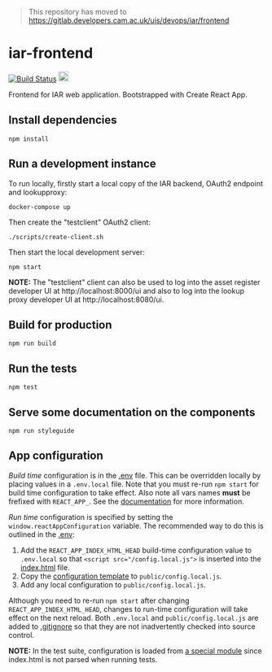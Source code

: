> This repository has moved to https://gitlab.developers.cam.ac.uk/uis/devops/iar/frontend

# iar-frontend
[![Build Status](https://travis-ci.org/uisautomation/iar-frontend.svg?branch=master)](https://travis-ci.org/uisautomation/iar-frontend)
[<img src="https://marker.io/vendor/img/logo/browserstack-logo.svg" height="20">](https://www.browserstack.com/)

Frontend for IAR web application. Bootstrapped with Create React App.

## Install dependencies

`npm install`

## Run a development instance

To run locally, firstly start a local copy of the IAR backend, OAuth2 endpoint
and lookupproxy:

`docker-compose up`

Then create the "testclient" OAuth2 client:

`./scripts/create-client.sh`

Then start the local development server:

`npm start`

**NOTE:** The "testclient" client can also be used to log into the asset register
developer UI at http://localhost:8000/ui and also to log into the lookup proxy
developer UI at http://localhost:8080/ui.

## Build for production

`npm run build`

## Run the tests

`npm test`

## Serve some documentation on the components

`npm run styleguide`

## App configuration

*Build time* configuration is in the [.env](.env) file.
This can be overridden locally by placing values in a `.env.local` file.
Note that you must re-run `npm start` for build time configuration to take
effect. Also note all vars names **must** be frefixed with `REACT_APP_`.  See
the
[documentation](https://github.com/facebook/create-react-app/blob/master/packages/react-scripts/template/README.md#adding-development-environment-variables-in-env)
for more information.

*Run time* configuration is specified by setting the
``window.reactAppConfiguration`` variable. The recommended way to do this is
outlined in the [.env](.env):

1. Add the ``REACT_APP_INDEX_HTML_HEAD`` build-time configuration value to
   ``.env.local`` so that ``<script src="/config.local.js">`` is inserted into
   the [index.html](public/index.html) file.
2. Copy the [configuration template](templates/config.in.js) to
   ``public/config.local.js``.
3. Add any local configuration to ``public/config.local.js``.

Although you need to re-run ``npm start`` after changing
``REACT_APP_INDEX_HTML_HEAD``, changes to run-time configuration will
take effect on the next reload. Both ``.env.local`` and
``public/config.local.js`` are added to [.gitignore](.gitignore) so that they
are not inadvertently checked into source control.

**NOTE:** In the test suite, configuration is loaded from [a special
module](src/test/config.js) since index.html is not parsed when running tests.
